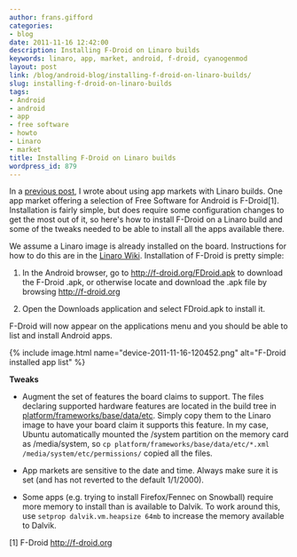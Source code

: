 ```yaml
---
author: frans.gifford
categories:
- blog
date: 2011-11-16 12:42:00
description: Installing F-Droid on Linaro builds
keywords: linaro, app, market, android, f-droid, cyanogenmod
layout: post
link: /blog/android-blog/installing-f-droid-on-linaro-builds/
slug: installing-f-droid-on-linaro-builds
tags:
- Android
- android
- app
- free software
- howto
- Linaro
- market
title: Installing F-Droid on Linaro builds
wordpress_id: 879
---
```


In a [previous post](/blog/using-markets-with-linaro-android-builds/), I wrote about using app markets with Linaro builds. One app market offering a selection of Free Software for Android is F-Droid[1]. Installation is fairly simple, but does require some configuration changes to get the most out of it, so here's how to install F-Droid on a Linaro build and some of the tweaks needed to be able to install all the apps available there.

We assume a Linaro image is already installed on the board. Instructions for how to do this are in the [Linaro Wiki](https://wiki.linaro.org/Platform/Android/ImageInstallation). Installation of F-Droid is pretty simple:


  1. In the Android browser, go to http://f-droid.org/FDroid.apk to download the F-Droid .apk, or otherwise locate and download the .apk file by browsing http://f-droid.org


  2. Open the Downloads application and select FDroid.apk to install it.

F-Droid will now appear on the applications menu and you should be able to list and install Android apps.

{% include image.html name="device-2011-11-16-120452.png" alt="F-Droid installed app list" %}


**Tweaks**

  * Augment the set of features the board claims to support. The files declaring supported hardware features are located in the build tree in [platform/frameworks/base/data/etc](http://android.git.linaro.org/gitweb?p=platform/frameworks/base.git;a=tree;f=data/etc;hb=HEAD). Simply copy them to the Linaro image to have your board claim it supports this feature. In my case, Ubuntu automatically mounted the /system partition on the memory card as /media/system, so `cp platform/frameworks/base/data/etc/*.xml /media/system/etc/permissions/` copied all the files.

  * App markets are sensitive to the date and time. Always make sure it is set (and has not reverted to the default 1/1/2000).

  * Some apps (e.g. trying to install Firefox/Fennec on Snowball) require more memory to install than is available to Dalvik. To work around this, use `setprop dalvik.vm.heapsize 64mb` to increase the memory available to Dalvik.


[1] F-Droid http://f-droid.org